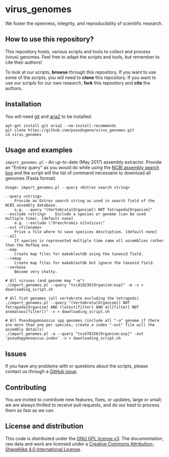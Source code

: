 # virus_genomes

We foster the openness, integrity, and reproducibility of scientific research.


## How to use this repository?

This repository hosts, various scripts and tools to collect and process (virus) genomes. Feel free to adapt the scripts and tools, but remember to cite their authors!

To look at our scripts, **browse** through this repository. If you want to use some of the scripts, you will need to **clone** this repository. If you want to use our scripts for our own research, **fork** this repository and **cite** the authors.


## Installation

You will need [git](https://git-scm.com/) and [aria2](https://aria2.github.io/) to be installed.

```
apt-get install git aria2 --no-install-recommends
git clone https://github.com/pseudogene/virus_genomes.git
cd virus_genomes
```


## Usage and examples

`import_genomes.pl` - An up-to-date (May 2017) assembly extractor. Provide an "Entrez query" as you would do while using the [NCBI assembly search box](https://www.ncbi.nlm.nih.gov/assembly/?term=drosophila%5BOrganism%5D) and the script will the list of command necessaire to download all genomes (Fasta format)

```
Usage: import_genomes.pl --query <Entrez search string>

--query <string>
    Provide an Entrez search string as used in search field of the NCBI assembly database.
    e.g. --query "(Vertebrata[Organism]) NOT Tetrapoda[Organism]"
--exclude <string>    Exclude a species or genome (can be used multiple time). [default none]
    e.g. --exclude \"Oreochromis niloticus\"
--out <filename>
    Prive a file where to save specices desctiption. [default none]
--all
    If species is represented multiple time same all assemblies rather than the RefSeq one.
--map
    Create map files for makeblastdb using the taxonid field.
--remap
    Create map files for makeblastdb but ignore the taxonid field.
--verbose
    Become very chatty.
```

```
# All viruses (and genome map "-m")
./import_genomes.pl --query "txid10239[Organism:exp]" -m -v > downloading_script.sh

# All fish genomes (all vertebrate excluding the tetrapods)
./import_genomes.pl --query "(Vertebrata[Organism]) NOT Tetrapoda[Organism] AND (latest[filter] AND all[filter] NOT anomalous[filter])" -v > downloading_script.sh

# All Pseudogymnoascus spp genomes (include all "-a" genome if there are more than one per species; create a index "-out" file will the assembly details)
./import_genomes.pl -a --query "txid78156[Organism:exp]" -out 'pseudogymnoascus.index' -v > downloading_script.sh
```


## Issues

If you have any problems with or questions about the scripts, please contact us through a [GitHub issue](https://github.com/pseudogene/virus_genomes/issues).


## Contributing

You are invited to contribute new features, fixes, or updates, large or small; we are always thrilled to receive pull requests, and do our best to process them as fast as we can.


## License and distribution


This code is distributed under the [GNU GPL license v3](https://www.gnu.org/licenses/gpl-3.0.html). The documentation, raw data and work are licensed under a [Creative Commons Attribution-ShareAlike 4.0 International License](https://creativecommons.org/licenses/by-sa/4.0/).​
